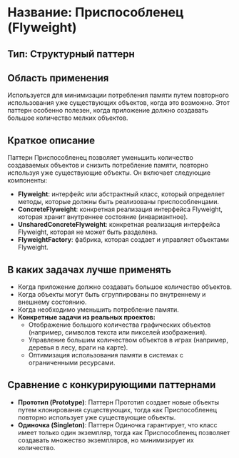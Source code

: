 # Название: Приспособленец (Flyweight)

## Тип: Структурный паттерн

## Область применения
Используется для минимизации потребления памяти путем повторного использования уже существующих объектов, когда это 
возможно. Этот паттерн особенно полезен, когда приложение должно создавать большое количество мелких объектов.

## Краткое описание
Паттерн Приспособленец позволяет уменьшить количество создаваемых объектов и снизить потребление памяти, повторно 
используя уже существующие объекты. Он включает следующие компоненты:
- **Flyweight**: интерфейс или абстрактный класс, который определяет методы, которые должны быть реализованы приспособленцами.
- **ConcreteFlyweight**: конкретная реализация интерфейса Flyweight, которая хранит внутреннее состояние (инвариантное).
- **UnsharedConcreteFlyweight**: конкретная реализация интерфейса Flyweight, которая не может быть разделена.
- **FlyweightFactory**: фабрика, которая создает и управляет объектами Flyweight.

## В каких задачах лучше применять
- Когда приложение должно создавать большое количество объектов.
- Когда объекты могут быть сгруппированы по внутреннему и внешнему состоянию.
- Когда необходимо уменьшить потребление памяти.
- **Конкретные задачи из реальных проектов:**
    - Отображение большого количества графических объектов (например, символов текста или пикселей изображения).
    - Управление большим количеством объектов в играх (например, деревья в лесу, враги на карте).
    - Оптимизация использования памяти в системах с ограниченными ресурсами.

## Сравнение с конкурирующими паттернами
- **Прототип (Prototype)**: Паттерн Прототип создает новые объекты путем клонирования существующих, тогда как 
    Приспособленец повторно использует уже существующие объекты.
- **Одиночка (Singleton)**: Паттерн Одиночка гарантирует, что класс имеет только один экземпляр, тогда как 
    Приспособленец позволяет создавать множество экземпляров, но минимизирует их количество.
